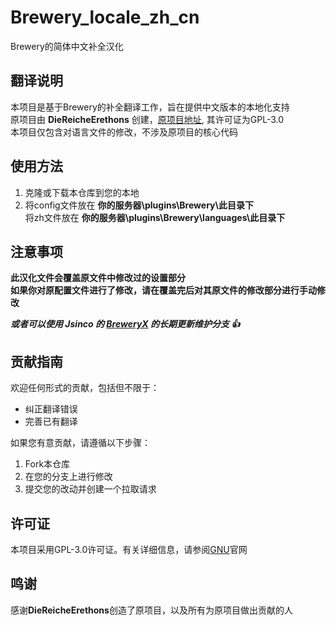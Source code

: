 # Brewery_locale_zh_cn
Brewery的简体中文补全汉化

## 翻译说明

本项目是基于Brewery的补全翻译工作，旨在提供中文版本的本地化支持  
原项目由 **DieReicheErethons** 创建，[原项目地址](https://github.com/DieReicheErethons/Brewery), 其许可证为GPL-3.0   
本项目仅包含对语言文件的修改，不涉及原项目的核心代码

## 使用方法

1. 克隆或下载本仓库到您的本地
2. 将config文件放在 **你的服务器\plugins\Brewery\此目录下**  
将zh文件放在 **你的服务器\plugins\Brewery\languages\此目录下**

## 注意事项
**此汉化文件会覆盖原文件中修改过的设置部分**  
**如果你对原配置文件进行了修改，请在覆盖完后对其原文件的修改部分进行手动修改**

***或者可以使用 Jsinco 的 [BreweryX](https://github.com/Jsinco/BreweryX) 的长期更新维护分支 👍***

## 贡献指南

欢迎任何形式的贡献，包括但不限于：

- 纠正翻译错误
- 完善已有翻译

如果您有意贡献，请遵循以下步骤：

1. Fork本仓库
2. 在您的分支上进行修改
3. 提交您的改动并创建一个拉取请求

## 许可证

本项目采用GPL-3.0许可证。有关详细信息，请参阅[GNU](https://www.gnu.org/licenses/gpl-3.0.html)官网

## 鸣谢

感谢**DieReicheErethons**创造了原项目，以及所有为原项目做出贡献的人